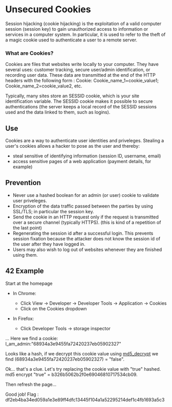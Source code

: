 # Unsecured Cookies

Session hijacking (cookie hijacking) is the exploitation of a valid computer session (session key) to gain unauthorized access to information or services in a computer system. In particular, it is used to refer to the theft of a magic cookie used to authenticate a user to a remote server.

### What are Cookies?

Cookies are files that websites write locally to your computer. 
They have several uses: customer tracking, secure user/admin identification, or recording user data.
These data are transmitted at the end of the HTTP headers with the following form : 
Cookie: Cookie_name_1=cookie_value1; Cookie_name_2=cookie_value2, etc.

Typically, many sites store an SESSID cookie, which is your site identification variable. 
The SESSID cookie makes it possible to secure authentications 
(the server keeps a local record of the SESSID sessions used and the data linked to them, such as logins).


## Use

Cookies are a way to authenticate user identities and priveleges. Stealing a user's cookies
allows a hacker to pose as the user and thereby:
- steal sensitive of identifying information (session ID, username, email)
- access sensitive pages of a web application (payment details, for example)


## Prevention

- Never use a hashed boolean for an admin (or user) cookie to validate user priveleges. 
- Encryption of the data traffic passed between the parties by using SSL/TLS; in particular the session key.
- Send the cookie in an HTTP request only if the request is transmitted over a secure channel (typically HTTPS). (this is kind of a repetition of the last point)
- Regenerating the session id after a successful login. This prevents session fixation because 
the attacker does not know the session id of the user after they have logged in.
- Users may also wish to log out of websites whenever they are finished using them.


## 42 Example

Start at the homepage

* In Chrome:
  - Click View -> Developer -> Developer Tools -> Application -> Cookies
  - Click on the Cookies dropdown

* In Firefox:
  - Click Developer Tools -> storage inspector

... Here we find a cookie:
I_am_admin:"68934a3e9455fa72420237eb05902327"

Looks like a hash, if we decrypt this cookie value using [md5_decrypt](https://md5decrypt.net) we find (68934a3e9455fa72420237eb05902327) = "false".

Ok... that's a clue. Let's try replacing the cookie value with "true" hashed. md5 encrypt "true" = b326b5062b2f0e69046810717534cb09.

Then refresh the page...

Good job! Flag : df2eb4ba34ed059a1e3e89ff4dfc13445f104a1a52295214def1c4fb1693a5c3
